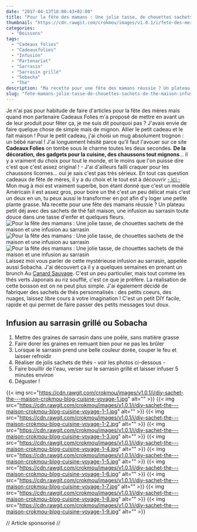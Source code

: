 ```yaml
---
date: "2017-04-13T18:00:43+02:00"
title: "Pour la fête des mamans : Une jolie tasse, de chouettes sachets de thé maison et une infusion au sarrasin"
thumbnail: "https://cdn.rawgit.com/crokmou/images/v1.0.1/i/fete-des-meres-maman-partenariat-cadeauxfolies-crokmou-blog-cuisine-voyage-1-1.jpg"
categories:
  - "Boissons"
tags:
  - "Cadeaux folies"
  - "Cadeauxfolies"
  - "Infusion"
  - "Partenariat"
  - "Sarrasin"
  - "Sarrasin grillé"
  - "Sobacha"
  - "Thé"
description: "Ma recette pour une fête des mamans réussie ? Un plateau petit déj avec des sachets de thé fait maison, une infusion au sarrasin..."
slug: "fete-mamans-jolie-tasse-de-chouettes-sachets-de-the-maison-infusion-sarrasin"
---
```


Je n'ai pas pour habitude de faire d'articles pour la fête des mères mais quand mon partenaire Cadeaux Folies m'a proposé de mettre en avant un de leur produit pour fêter ça, je me suis dit pourquoi pas ? J'avais envie de faire quelque chose de simple mais de mignon. Allier le petit cadeau et le fait maison ! Pour le petit cadeau, j'ai choisi un mug absolument trognon : un bébé narval ! J'ai longuement hésité parce qu'il faut l'avouer sur ce site **Cadeaux Folies** on tombe sous le charme toutes les deux secondes. **De la décoration, des gadgets pour la cuisine, des chaussons tout mignons**... il y a vraiment du choix pour tout le monde, et le moins que l'on puisse dire c'est que c'est assez original ! - J'ai d'ailleurs failli craquer pour les chaussons licornes... oui je sais c'est pas très sérieux. En tout cas question cadeaux de fête de mères, il y a du choix et le tout est à découvrir [- ici -](https://www.cadeauxfolies.fr/cadeaux-pour-la-fete-des-meres) Mon mug à moi est vraiment superbe, bon étant donné que c'est un modèle Américain il est assez gros, pour boire un thé c'est un peu délicat mais c'est un deux en un, tu peux aussi le transformer en pot afin d'y loger une petite plante grasse. Ma recette pour une fête des mamans réussie ? Un plateau petit déj avec des sachets de thé fait maison, une infusion au sarrasin toute douce dans une tasse d'enfer et quelques fleurs. ![Pour la fête des mamans : Une jolie tasse, de chouettes sachets de thé maison et une infusion au sarrasin](https://cdn.rawgit.com/crokmou/images/v1.0.1/i/fete-des-meres-maman-partenariat-cadeauxfolies-crokmou-blog-cuisine-voyage-1.jpg) ![Pour la fête des mamans : Une jolie tasse, de chouettes sachets de thé maison et une infusion au sarrasin](https://cdn.rawgit.com/crokmou/images/v1.0.1/i/sobacha-infusion-graine-sarrasin-crokmou-blog-cuisine-voyage-1.jpg) ![Pour la fête des mamans : Une jolie tasse, de chouettes sachets de thé maison et une infusion au sarrasin](https://cdn.rawgit.com/crokmou/images/v1.0.1/i/fete-des-meres-maman-partenariat-cadeauxfolies-crokmou-blog-cuisine-voyage-1-2.jpg) Laissez moi vous parler de cette mystérieuse infusion au sarrasin, appelée aussi Sobacha. J'ai découvert ça il y a quelques semaines en prenant un brunch Au [Canard Sauvage](https://www.canardsauvage.org/). C'est un peu particulier, mais tout comme les thés verts Japonais au riz soufflé, c'est ce que je préfère. La réalisation de cette boisson est on ne peut plus simple. J'ai également décidé de fabriquer des sachets de thés personnalisés : des petits coeurs, des nuages, laissez libre cours à votre imagination ! C'est un petit DIY facile, rapide et qui permet de faire passer des petits messages tout doux.

## **Infusion au sarrasin grillé ou Sobacha**

1.  Mettre des graines de sarrasin dans une poêle, sans matière grasse
2.  Faire dorer les graines en remuant bien pour ne pas les brûler
3.  Lorsque le sarrasin prend une belle couleur dorée, couper le feu et laisser refroidir
4.  Réaliser de jolis sachets de thés - voir les photos ci-dessous -
5.  Faire bouillir de l'eau, verser sur le sarrasin grillé et laisser infuser 5 minutes environ
6.  Déguster !

{{< img src="https://cdn.rawgit.com/crokmou/images/v1.0.1/i/diy-sachet-the---maison-crokmou-blog-cuisine-voyage-1.jpg" alt="" >}} {{< img src="https://cdn.rawgit.com/crokmou/images/v1.0.1/i/diy-sachet-the---maison-crokmou-blog-cuisine-voyage-1-1.jpg" alt="" >}} {{< img src="https://cdn.rawgit.com/crokmou/images/v1.0.1/i/diy-sachet-the---maison-crokmou-blog-cuisine-voyage-1-2.jpg" alt="" >}} {{< img src="https://cdn.rawgit.com/crokmou/images/v1.0.1/i/diy-sachet-the---maison-crokmou-blog-cuisine-voyage-1-3.jpg" alt="" >}} {{< img src="https://cdn.rawgit.com/crokmou/images/v1.0.1/i/diy-sachet-the---maison-crokmou-blog-cuisine-voyage-1-4.jpg" alt="" >}} {{< img src="https://cdn.rawgit.com/crokmou/images/v1.0.1/i/diy-sachet-the---maison-crokmou-blog-cuisine-voyage-1-5.jpg" alt="" >}} {{< img src="https://cdn.rawgit.com/crokmou/images/v1.0.1/i/diy-sachet-the---maison-crokmou-blog-cuisine-voyage-1-6.jpg" alt="" >}} {{< img src="https://cdn.rawgit.com/crokmou/images/v1.0.1/i/diy-sachet-the---maison-crokmou-blog-cuisine-voyage-1-7.jpg" alt="" >}} {{< img src="https://cdn.rawgit.com/crokmou/images/v1.0.1/i/diy-sachet-the---maison-crokmou-blog-cuisine-voyage-1-8.jpg" alt="" >}} {{< img src="https://cdn.rawgit.com/crokmou/images/v1.0.1/i/diy-sachet-the---maison-crokmou-blog-cuisine-voyage-1-9.jpg" alt="" >}}

// Article sponsorisé //